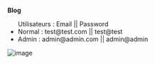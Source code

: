 **Blog**

<ul>Utilisateurs : Email || Password
    <li>Normal : test@test.com || test@test</li>
    <li>Admin : admin@admin.com || admin@admin</li>
</ul>

![image](https://user-images.githubusercontent.com/43670995/115255419-895be280-a12e-11eb-8f24-2276a4dda6f6.png)
